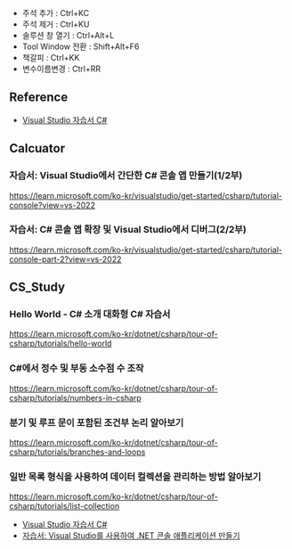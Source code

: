 ﻿

- 주석 추가 : Ctrl+KC
- 주석 제거 : Ctrl+KU
- 솔루션 창 열기 : Ctrl+Alt+L
- Tool Window 전환 : Shift+Alt+F6
- 책갈피 : Ctrl+KK
- 변수이름변경 : Ctrl+RR


## Reference
- [Visual Studio 자습서 C#](https://learn.microsoft.com/ko-kr/visualstudio/get-started/csharp/?view=vs-2022)




## Calcuator
### 자습서: Visual Studio에서 간단한 C# 콘솔 앱 만들기(1/2부)
https://learn.microsoft.com/ko-kr/visualstudio/get-started/csharp/tutorial-console?view=vs-2022

### 자습서: C# 콘솔 앱 확장 및 Visual Studio에서 디버그(2/2부)
https://learn.microsoft.com/ko-kr/visualstudio/get-started/csharp/tutorial-console-part-2?view=vs-2022





## CS_Study

### Hello World - C# 소개 대화형 C# 자습서
https://learn.microsoft.com/ko-kr/dotnet/csharp/tour-of-csharp/tutorials/hello-world

### C#에서 정수 및 부동 소수점 수 조작
https://learn.microsoft.com/ko-kr/dotnet/csharp/tour-of-csharp/tutorials/numbers-in-csharp

### 분기 및 루프 문이 포함된 조건부 논리 알아보기
https://learn.microsoft.com/ko-kr/dotnet/csharp/tour-of-csharp/tutorials/branches-and-loops

### 일반 목록 형식을 사용하여 데이터 컬렉션을 관리하는 방법 알아보기
https://learn.microsoft.com/ko-kr/dotnet/csharp/tour-of-csharp/tutorials/list-collection



- [Visual Studio 자습서 C#](https://learn.microsoft.com/ko-kr/visualstudio/get-started/csharp/?view=vs-2022)
- [자습서: Visual Studio를 사용하여 .NET 콘솔 애플리케이션 만들기](https://learn.microsoft.com/ko-kr/dotnet/core/tutorials/with-visual-studio?pivots=dotnet-7-0)

